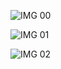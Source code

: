 ![IMG 00](/path/to/img-00.jpg)

![IMG 01](/path/to/img-01.jpg "IMG 01 Title")

![IMG 02][img02-id]

[img02-id]: url/to/image-02  "IMG 02 Title"
